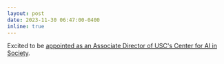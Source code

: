 ```yaml
---
layout: post
date: 2023-11-30 06:47:00-0400
inline: true
---
```


Excited to be [appointed as an Associate Director of USC's Center for AI in Society](https://cais.usc.edu/news/meet-the-new-cais-associate-directors/). 

